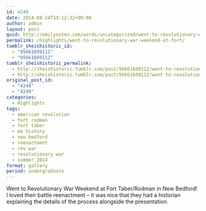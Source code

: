 ```yaml
---
id: 4249
date: 2014-08-24T19:12:32+00:00
author: admin
layout: post
guid: http://emilyesten.com/words/uncategorized/went-to-revolutionary-war-weekend-at-fort/
permalink: /highlights/went-to-revolutionary-war-weekend-at-fort/
tumblr_sheishistoric_id:
  - "95661609112"
  - "95661609112"
tumblr_sheishistoric_permalink:
  - http://sheishistoric.tumblr.com/post/95661609112/went-to-revolutionary-war-weekend-at-fort
  - http://sheishistoric.tumblr.com/post/95661609112/went-to-revolutionary-war-weekend-at-fort
original_post_id:
  - "4249"
  - "4249"
categories:
  - Highlights
tags:
  - american revolution
  - fort rodman
  - fort taber
  - ma history
  - new bedford
  - reenactment
  - rev war
  - revolutionary war
  - summer 2014
format: gallery
period: undergraduate
---
```

Went to Revolutionary War Weekend at Fort Taber/Rodman in New Bedford! I loved their battle reenactment &#8211; it was nice that they had a historian explaining the details of the process alongside the presentation.
